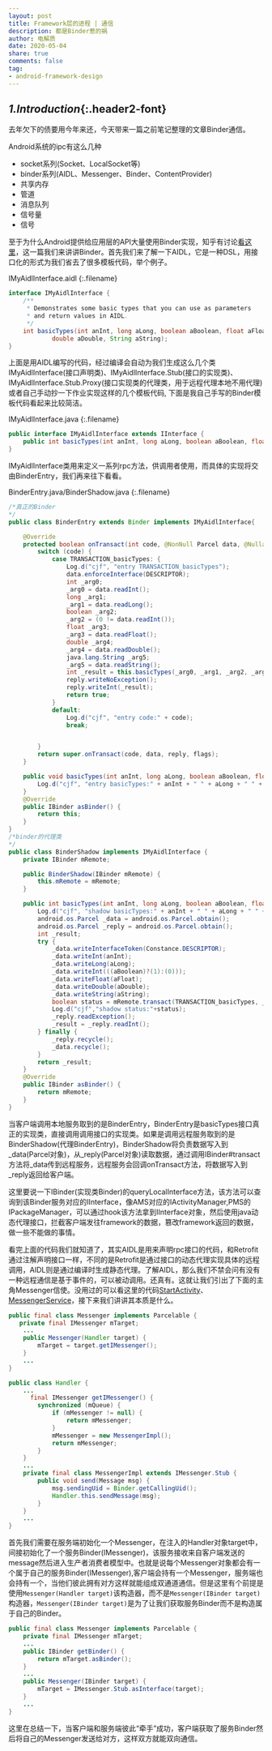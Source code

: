 ```yaml
---
layout: post
title: Framework层的进程 | 通信
description: 都是Binder惹的祸
author: 电解质
date: 2020-05-04
share: true
comments: false
tag:
- android-framework-design
---
```

## *1.Introduction*{:.header2-font}
去年欠下的债要用今年来还，今天带来一篇之前笔记整理的文章Binder通信。

Android系统的ipc有这么几种
- socket系列(Socket、LocalSocket等)
- binder系列(AIDL、Messenger、Binder、ContentProvider)
- 共享内存
- 管道
- 消息队列
- 信号量
- 信号

至于为什么Android提供给应用层的API大量使用Binder实现，知乎有讨论[看这里](https://www.zhihu.com/question/39440766)，这一篇我们来讲讲Binder。首先我们来了解一下AIDL，它是一种DSL，用接口化的形式为我们省去了很多模板代码，举个例子。

IMyAidlInterface.aidl
{:.filename}
```java
interface IMyAidlInterface {
    /**
     * Demonstrates some basic types that you can use as parameters
     * and return values in AIDL.
     */
    int basicTypes(int anInt, long aLong, boolean aBoolean, float aFloat,
            double aDouble, String aString);
}
```
上面是用AIDL编写的代码，经过编译会自动为我们生成这么几个类IMyAidlInterface(接口声明类)、IMyAidlInterface.Stub(接口的实现类)、IMyAidlInterface.Stub.Proxy(接口实现类的代理类，用于远程代理本地不用代理)或者自己手动抄一下作业实现这样的几个模板代码,  下面是我自己手写的Binder模板代码看起来比较简洁。

IMyAidlInterface.java
{:.filename}
```java
public interface IMyAidlInterface extends IInterface {
    public int basicTypes(int anInt, long aLong, boolean aBoolean, float aFloat, double aDouble, java.lang.String aString) throws RemoteException;
}
```
IMyAidlInterface类用来定义一系列rpc方法，供调用者使用，而具体的实现将交由BinderEntry，我们再来往下看看。

BinderEntry.java/BinderShadow.java
{:.filename}
```java
/*真正的Binder
*/
public class BinderEntry extends Binder implements IMyAidlInterface{

    @Override
    protected boolean onTransact(int code, @NonNull Parcel data, @Nullable Parcel reply, int flags) throws RemoteException {
        switch (code) {
            case TRANSACTION_basicTypes: {
                Log.d("cjf", "entry TRANSACTION_basicTypes");
                data.enforceInterface(DESCRIPTOR);
                int _arg0;
                _arg0 = data.readInt();
                long _arg1;
                _arg1 = data.readLong();
                boolean _arg2;
                _arg2 = (0 != data.readInt());
                float _arg3;
                _arg3 = data.readFloat();
                double _arg4;
                _arg4 = data.readDouble();
                java.lang.String _arg5;
                _arg5 = data.readString();
                int _result = this.basicTypes(_arg0, _arg1, _arg2, _arg3, _arg4, _arg5);
                reply.writeNoException();
                reply.writeInt(_result);
                return true;
            }
            default:
                Log.d("cjf", "entry code:" + code);
                break;


        }
        return super.onTransact(code, data, reply, flags);
    }

    public void basicTypes(int anInt, long aLong, boolean aBoolean, float aFloat, double aDouble, java.lang.String aString) {
        Log.d("cjf", "entry basicTypes:" + anInt + " " + aLong + " " + aBoolean + " " + aFloat + " " + aDouble + " " + aString);
    }
    @Override
    public IBinder asBinder() {
        return this;
    }
}
/*binder的代理类
*/
public class BinderShadow implements IMyAidlInterface {
    private IBinder mRemote;

    public BinderShadow(IBinder mRemote) {
        this.mRemote = mRemote;
    }

    public int basicTypes(int anInt, long aLong, boolean aBoolean, float aFloat, double aDouble, java.lang.String aString) throws RemoteException {
        Log.d("cjf", "shadow basicTypes:" + anInt + " " + aLong + " " + aBoolean + " " + aFloat + " " + aDouble + " " + aString);
        android.os.Parcel _data = android.os.Parcel.obtain();
        android.os.Parcel _reply = android.os.Parcel.obtain();
        int _result;
        try {
            _data.writeInterfaceToken(Constance.DESCRIPTOR);
            _data.writeInt(anInt);
            _data.writeLong(aLong);
            _data.writeInt(((aBoolean)?(1):(0)));
            _data.writeFloat(aFloat);
            _data.writeDouble(aDouble);
            _data.writeString(aString);
            boolean status = mRemote.transact(TRANSACTION_basicTypes, _data, _reply, 0);
            Log.d("cjf","shadow status:"+status);
            _reply.readException();
            _result = _reply.readInt();
        } finally {
            _reply.recycle();
            _data.recycle();
        }
        return _result;
    }
    @Override
    public IBinder asBinder() {
        return mRemote;
    }
}
```
当客户端调用本地服务取到的是BinderEntry，BinderEntry是basicTypes接口真正的实现类，直接调用调用接口的实现类。如果是调用远程服务取到的是BinderShadow(代理BinderEntry)，BinderShadow将负责数据写入到_data(Parcel对象)，从_reply(Parcel对象)读取数据，通过调用IBinder#transact方法将_data传到远程服务，远程服务会回调onTransact方法，将数据写入到_reply返回给客户端。

这里要说一下IBinder(实现类Binder)的queryLocalInterface方法，该方法可以查询到该Binder服务对应的IInterface，像AMS对应的IActivityManager,PMS的IPackageManager，可以通过hook该方法拿到IInterface对象，然后使用java动态代理接口，拦截客户端发往framework的数据，篡改framework返回的数据，做一些不能做的事情。

看完上面的代码我们就知道了，其实AIDL是用来声明rpc接口的代码，和Retrofit通过注解声明接口一样，不同的是Retrofit是通过接口的动态代理实现具体的远程调用，AIDL则是通过编译时生成静态代理。了解AIDL，那么我们不禁会问有没有一种远程通信是基于事件的，可以被动调用。还真有。这就让我们引出了下面的主角Messenger信使。没用过的可以看这里的代码[StartActivity](https://github.com/electrolyteJ/Spacecraft/blob/master/components/template/src/main/java/com/hawksjamesf/template/StartActivity.java)、[MessengerService](https://github.com/electrolyteJ/Spacecraft/blob/master/components/template/src/main/java/com/hawksjamesf/template/MessengerService.java)，接下来我们讲讲其本质是什么。


```java
public final class Messenger implements Parcelable {
   private final IMessenger mTarget;
    ...
    public Messenger(Handler target) {
        mTarget = target.getIMessenger();
    }
    ...
}

public class Handler {
    ...
      final IMessenger getIMessenger() {
        synchronized (mQueue) {
            if (mMessenger != null) {
                return mMessenger;
            }
            mMessenger = new MessengerImpl();
            return mMessenger;
        }
    }
    ...
    private final class MessengerImpl extends IMessenger.Stub {
        public void send(Message msg) {
            msg.sendingUid = Binder.getCallingUid();
            Handler.this.sendMessage(msg);
        }
    }
    ...
}
```
首先我们需要在服务端初始化一个Messenger，在注入的Handler对象target中，间接初始化了一个服务Binder(IMessenger)，该服务接收来自客户端发送的message然后进入生产者消费者模型中。也就是说每个Messenger对象都会有一个属于自己的服务Binder(IMessenger),客户端会持有一个Messenger，服务端也会持有一个，当他们彼此拥有对方这样就能组成双通道通信。但是这里有个前提是使用`Messenger(Handler target)`该构造器，而不是`Messenger(IBinder target)`构造器，`Messenger(IBinder target)`是为了让我们获取服务Binder而不是构造属于自己的Binder。
```java
public final class Messenger implements Parcelable {
    private final IMessenger mTarget;
    ...
    public IBinder getBinder() {
        return mTarget.asBinder();
    }
    ...
    public Messenger(IBinder target) {
        mTarget = IMessenger.Stub.asInterface(target);
    }
    ...
}
```

这里在总结一下，当客户端和服务端彼此“牵手”成功，客户端获取了服务Binder然后将自己的Messenger发送给对方，这样双方就能双向通信。
